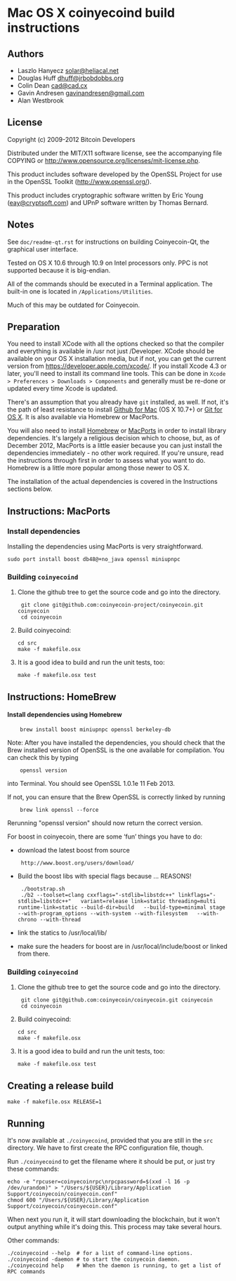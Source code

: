 Mac OS X coinyecoind build instructions
====================================

Authors
-------

* Laszlo Hanyecz <solar@heliacal.net>
* Douglas Huff <dhuff@jrbobdobbs.org>
* Colin Dean <cad@cad.cx>
* Gavin Andresen <gavinandresen@gmail.com>
* Alan Westbrook

License
-------

Copyright (c) 2009-2012 Bitcoin Developers

Distributed under the MIT/X11 software license, see the accompanying
file COPYING or http://www.opensource.org/licenses/mit-license.php.

This product includes software developed by the OpenSSL Project for use in
the OpenSSL Toolkit (http://www.openssl.org/).

This product includes cryptographic software written by
Eric Young (eay@cryptsoft.com) and UPnP software written by Thomas Bernard.

Notes
-----

See `doc/readme-qt.rst` for instructions on building Coinyecoin-Qt, the
graphical user interface.

Tested on OS X 10.6 through 10.9 on Intel processors only. PPC is not
supported because it is big-endian.

All of the commands should be executed in a Terminal application. The
built-in one is located in `/Applications/Utilities`.

Much of this may be outdated for Coinyecoin.

Preparation
-----------

You need to install XCode with all the options checked so that the compiler
and everything is available in /usr not just /Developer. XCode should be
available on your OS X installation media, but if not, you can get the
current version from https://developer.apple.com/xcode/. If you install
Xcode 4.3 or later, you'll need to install its command line tools. This can
be done in `Xcode > Preferences > Downloads > Components` and generally must
be re-done or updated every time Xcode is updated.

There's an assumption that you already have `git` installed, as well. If
not, it's the path of least resistance to install [Github for Mac](https://mac.github.com/)
(OS X 10.7+) or
[Git for OS X](https://code.google.com/p/git-osx-installer/). It is also
available via Homebrew or MacPorts.

You will also need to install [Homebrew](http://mxcl.github.io/homebrew/)
or [MacPorts](https://www.macports.org/) in order to install library
dependencies. It's largely a religious decision which to choose, but, as of
December 2012, MacPorts is a little easier because you can just install the
dependencies immediately - no other work required. If you're unsure, read
the instructions through first in order to assess what you want to do.
Homebrew is a little more popular among those newer to OS X.

The installation of the actual dependencies is covered in the Instructions
sections below.

Instructions: MacPorts
----------------------

### Install dependencies

Installing the dependencies using MacPorts is very straightforward.

    sudo port install boost db48@+no_java openssl miniupnpc

### Building `coinyecoind`

1. Clone the github tree to get the source code and go into the directory.

        git clone git@github.com:coinyecoin-project/coinyecoin.git coinyecoin
        cd coinyecoin

2.  Build coinyecoind:

        cd src
        make -f makefile.osx

3.  It is a good idea to build and run the unit tests, too:

        make -f makefile.osx test

Instructions: HomeBrew
----------------------

#### Install dependencies using Homebrew

        brew install boost miniupnpc openssl berkeley-db

Note: After you have installed the dependencies, you should check that the Brew installed version of OpenSSL is the one available for compilation. You can check this by typing

        openssl version

into Terminal. You should see OpenSSL 1.0.1e 11 Feb 2013.

If not, you can ensure that the Brew OpenSSL is correctly linked by running

        brew link openssl --force

Rerunning "openssl version" should now return the correct version.

For boost in coinyecoin, there are some ‘fun’ things you have to do:

 * download the latest boost from source

        http://www.boost.org/users/download/

 * Build the boost libs with special flags because ... REASONS!

        ./bootstrap.sh
        ./b2 --toolset=clang cxxflags="-stdlib=libstdc++" linkflags="-stdlib=libstdc++"   variant=release link=static threading=multi runtime-link=static --build-dir=build   --build-type=minimal stage --with-program_options --with-system --with-filesystem   --with-chrono --with-thread

 * link the statics to /usr/local/lib/
 * make sure the headers for boost are in /usr/local/include/boost or linked from there.

### Building `coinyecoind`

1. Clone the github tree to get the source code and go into the directory.

        git clone git@github.com:coinyecoin/coinyecoin.git coinyecoin
        cd coinyecoin

2.  Build coinyecoind:

        cd src
        make -f makefile.osx

3.  It is a good idea to build and run the unit tests, too:

        make -f makefile.osx test

Creating a release build
------------------------

    make -f makefile.osx RELEASE=1

Running
-------

It's now available at `./coinyecoind`, provided that you are still in the `src`
directory. We have to first create the RPC configuration file, though.

Run `./coinyecoind` to get the filename where it should be put, or just try these
commands:

    echo -e "rpcuser=coinyecoinrpc\nrpcpassword=$(xxd -l 16 -p /dev/urandom)" > "/Users/${USER}/Library/Application Support/coinyecoin/coinyecoin.conf"
    chmod 600 "/Users/${USER}/Library/Application Support/coinyecoin/coinyecoin.conf"

When next you run it, it will start downloading the blockchain, but it won't
output anything while it's doing this. This process may take several hours.

Other commands:

    ./coinyecoind --help  # for a list of command-line options.
    ./coinyecoind -daemon # to start the coinyecoin daemon.
    ./coinyecoind help    # When the daemon is running, to get a list of RPC commands
